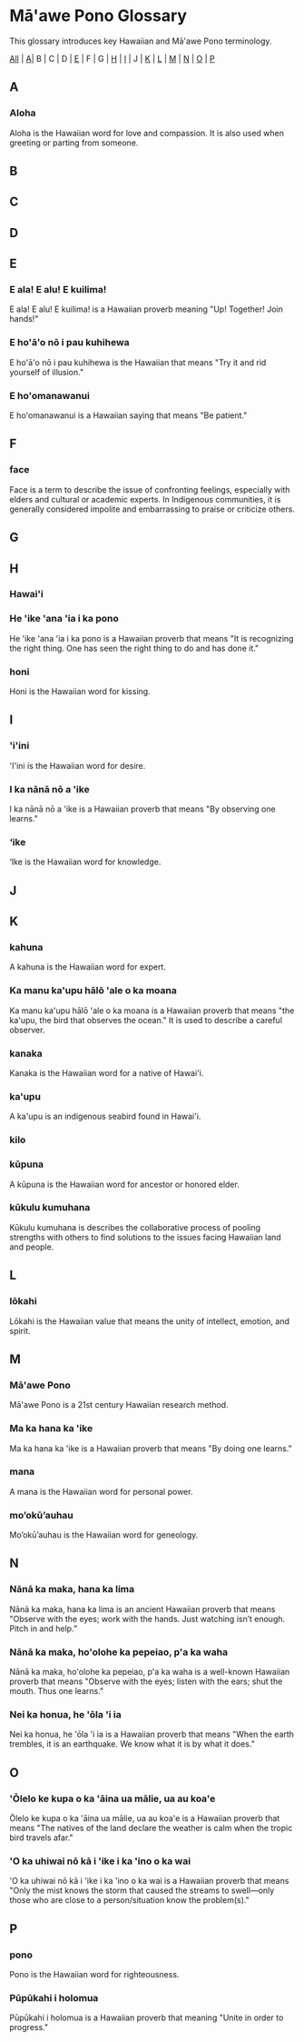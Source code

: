 # Mā'awe Pono Glossary
This glossary introduces key Hawaiian and Mā'awe Pono terminology.

[All](#māawe-pono-glossary) | [A](#A)| B | C | D | [E](#E) | F | G | [H](#H) | [I](#I) | J | [K](#K) | [L](#L) | [M](#M) | [N](#N) | [O](#O) | [P](#P)

## A
### Aloha
Aloha is the Hawaiian word for love and compassion. It is also used when greeting or parting from someone.

## B
## C
## D
## E
### E ala! E alu! E kuilima!
E ala! E alu! E kuilima! is a Hawaiian proverb meaning "Up! Together! Join hands!"

### E ho'ā'o nō i pau kuhihewa
E ho'ā'o nō i pau kuhihewa is the Hawaiian that means "Try it and rid yourself of illusion."

### E ho'omanawanui
E ho'omanawanui is a Hawaiian saying that means "Be patient."

## F
### face
Face is a term to describe the issue of confronting feelings, especially with elders and cultural or academic experts. In Indigenous communities, it is generally considered impolite and embarrassing to praise or criticize others.

## G
## H
### Hawai'i

### He 'ike 'ana 'ia i ka pono
He 'ike 'ana 'ia i ka pono is a Hawaiian proverb that means "It is recognizing the right thing. One has seen the right thing to do and has done it."

### honi
Honi is the Hawaiian word for kissing.

## I
### 'i'ini
'I'ini is the Hawaiian word for desire.

### I ka nānā nō a 'ike
I ka nānā nō a 'ike is a Hawaiian proverb that means "By observing one learns."

### ‘ike
‘Ike is the Hawaiian word for knowledge.

## J
## K
### kahuna
A kahuna is the Hawaiian word for expert.

### Ka manu ka'upu hālō 'ale o ka moana
Ka manu ka'upu hālō 'ale o ka moana is a Hawaiian proverb that means "the ka'upu, the bird that observes the ocean." It is used to describe a careful observer. 

### kanaka
Kanaka is the Hawaiian word for a native of Hawai'i.

### ka'upu
A ka'upu is an indigenous seabird found in Hawai'i.

### kilo

### kūpuna
 A kūpuna is the Hawaiian word for ancestor or honored elder.
 
 ### kūkulu kumuhana
 Kūkulu kumuhana is describes the collaborative process of pooling strengths with others to find solutions to the issues facing Hawaiian land and people.

## L
### lōkahi
 Lōkahi is the Hawaiian value that means the unity of intellect, emotion, and spirit.

## M      
### Mā'awe Pono
Mā'awe Pono is a 21st century Hawaiian research method. 

### Ma ka hana ka 'ike
Ma ka hana ka 'ike is a Hawaiian proverb that means "By doing one learns."

### mana
A mana is the Hawaiian word for personal power.

### mo’okū’auhau
Mo’okū’auhau is the Hawaiian word for geneology.

## N
### Nānā ka maka, hana ka lima
Nānā ka maka, hana ka lima is an ancient Hawaiian proverb that means "Observe with the eyes; work with the hands. Just watching isn’t enough. Pitch in and help.”

### Nānā ka maka, ho'olohe ka pepeiao, p'a ka waha
Nānā ka maka, ho'olohe ka pepeiao, p'a ka waha is a well-known Hawaiian proverb that means "Observe with the eyes; listen with the ears; shut the mouth. Thus one learns."

### Nei ka honua, he 'ōla 'i ia
Nei ka honua, he 'ōla 'i ia is a Hawaiian proverb that means "When the earth trembles, it is an earthquake. We know what it is by what it does."

## O
### 'Ōlelo ke kupa o ka 'āina ua mālie, ua au koa'e
Ōlelo ke kupa o ka 'āina ua mālie, ua au koa'e is a Hawaiian proverb that means "The natives of the land declare the weather is calm when the tropic bird travels afar."

### 'O ka uhiwai nō kā i 'ike i ka 'ino o ka wai
'O ka uhiwai nō kā i 'ike i ka 'ino o ka wai is a Hawaiian proverb that means "Only the mist knows the storm that caused the streams to swell—only those who are close to a person/situation know the problem(s)."

## P
### pono
Pono is the Hawaiian word for righteousness.

### Pūpūkahi i holomua
Pūpūkahi i holomua is a Hawaiian proverb that meaning "Unite in order to progress."


